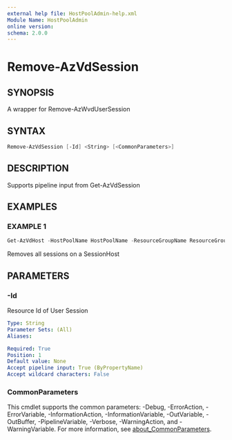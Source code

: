 ```yaml
---
external help file: HostPoolAdmin-help.xml
Module Name: HostPoolAdmin
online version:
schema: 2.0.0
---
```


# Remove-AzVdSession

## SYNOPSIS
A wrapper for Remove-AzWvdUserSession

## SYNTAX

```powershell
Remove-AzVdSession [-Id] <String> [<CommonParameters>]
```

## DESCRIPTION
Supports pipeline input from Get-AzVdSession

## EXAMPLES

### EXAMPLE 1
```powershell
Get-AzVdHost -HostPoolName HostPoolName -ResourceGroupName ResourceGroupName -VDName vdname001.fqdn.local | Get-AzVdSession | Remove-AzVdSession
```

Removes all sessions on a SessionHost

## PARAMETERS

### -Id
Resource Id of User Session

```yaml
Type: String
Parameter Sets: (All)
Aliases:

Required: True
Position: 1
Default value: None
Accept pipeline input: True (ByPropertyName)
Accept wildcard characters: False
```

### CommonParameters
This cmdlet supports the common parameters: -Debug, -ErrorAction, -ErrorVariable, -InformationAction, -InformationVariable, -OutVariable, -OutBuffer, -PipelineVariable, -Verbose, -WarningAction, and -WarningVariable. For more information, see [about_CommonParameters](http://go.microsoft.com/fwlink/?LinkID=113216).


